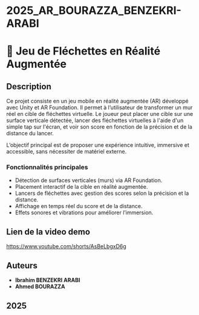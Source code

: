 # 2025_AR_BOURAZZA_BENZEKRI-ARABI
# 🎯 Jeu de Fléchettes en Réalité Augmentée

## Description

Ce projet consiste en un jeu mobile en réalité augmentée (AR) développé avec Unity et AR Foundation. Il permet à l’utilisateur de transformer un mur réel en cible de fléchettes virtuelle. Le joueur peut placer une cible sur une surface verticale détectée, lancer des fléchettes virtuelles à l'aide d'un simple tap sur l'écran, et voir son score en fonction de la précision et de la distance du lancer.

L’objectif principal est de proposer une expérience intuitive, immersive et accessible, sans nécessiter de matériel externe.

### Fonctionnalités principales

- Détection de surfaces verticales (murs) via AR Foundation.
- Placement interactif de la cible en réalité augmentée.
- Lancers de fléchettes avec gestion des scores selon la précision et la distance.
- Affichage en temps réel du score et de la distance.
- Effets sonores et vibrations pour améliorer l’immersion.

## Lien de la video demo
https://www.youtube.com/shorts/AsBeLbgxD6g

## Auteurs

- **Ibrahim BENZEKRI ARABI**
- **Ahmed BOURAZZA**

## 2025
